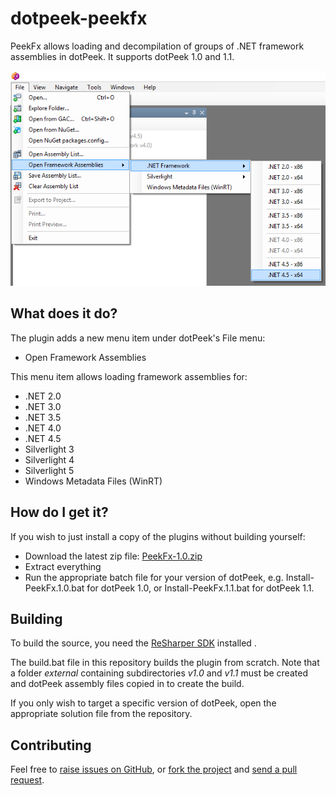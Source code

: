 # dotpeek-peekfx

PeekFx allows loading and decompilation of groups of .NET framework assemblies in dotPeek. It supports dotPeek 1.0 and 1.1.

![dotPeek](docs/images/menu.png)

## What does it do? ##

The plugin adds a new menu item under dotPeek's File menu:

+ Open Framework Assemblies

This menu item allows loading framework assemblies for:

* .NET 2.0
* .NET 3.0
* .NET 3.5
* .NET 4.0
* .NET 4.5
* Silverlight 3
* Silverlight 4
* Silverlight 5
* Windows Metadata Files (WinRT)

## How do I get it? ##

If you wish to just install a copy of the plugins without building yourself:

- Download the latest zip file: [PeekFx-1.0.zip](https://github.com/JetBrains/dotpeek-PeekFx/raw/downloads/downloads/PeekFx-1.0.zip)
- Extract everything
- Run the appropriate batch file for your version of dotPeek, e.g. Install-PeekFx.1.0.bat for dotPeek 1.0, or Install-PeekFx.1.1.bat for dotPeek 1.1.

## Building ##

To build the source, you need the [ReSharper SDK](http://www.jetbrains.com/resharper/download/index.html) installed .

The build.bat file in this repository builds the plugin from scratch. Note that a folder _external_ containing subdirectories _v1.0_ and _v1.1_ must be created and dotPeek assembly files copied in to create the build.

If you only wish to target a specific version of dotPeek, open the appropriate solution file from the repository.

## Contributing ##

Feel free to [raise issues on GitHub](https://github.com/JetBrains/dotpeek-PeekFx/issues), or [fork the project](http://help.github.com/fork-a-repo/) and [send a pull request](http://help.github.com/send-pull-requests/).






